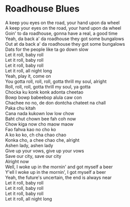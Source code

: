 # Roadhouse Blues

A keep you eyes on the road, your hand upon da wheel  
A keep your eyes on the road, your hand upon da wheel  
Goin' to da roadhouse, gonna have a real, a good time  
Yeah, da back a' da roadhouse they got some bungalows  
Out at da back a' da roadhouse they got some bungalows  
Dats for the people like ta go down slow  
Let it roll, baby roll  
Let it roll, baby roll  
Let it roll, baby roll  
Let it roll, all night long  
Yeah, play it, come on  
You gotta roll, roll, roll, gotta thrill my soul, alright  
Roll, roll, roll, gotta thrill my soul, ya gotta  
Chocka ku konk konk adonta cheetao  
Bowp bowp babeebop alula caw con  
Chachee no no, de don dontcha chateet na chall  
Paka chu kitah  
Cana nada kukown low low chow  
Baht chut chown bee fah coh now  
Chow kiga now cho maow maow  
Fao fahva kao no cho ko  
A ko ko ko, ch cha chao chao  
Konka cho, a chee chao che, alright  
Ashen lady, ashen lady  
Give up your vows, give up your vows  
Save our city, save our city  
Alright now  
Well, I woke up in the mornin' and got myself a beer  
Y'ell I woke up in the mornin', I got myself a beer  
Yeah, the future's uncertain, the end is always near  
Let it roll, baby roll  
Let it roll, baby roll  
Let it roll, baby roll  
Let it roll, all night long

